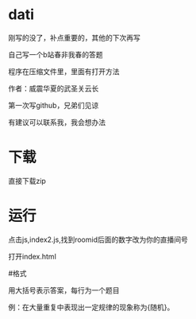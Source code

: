 # dati

刚写的没了，补点重要的，其他的下次再写

自己写一个b站春非我春的答题

程序在压缩文件里，里面有打开方法

作者：威震华夏的武圣关云长

第一次写github，兄弟们见谅

有建议可以联系我，我会想办法

# 下载

直接下载zip

# 运行

点击js,index2.js,找到roomid后面的数字改为你的直播间号

打开index.html

#格式

用大括号表示答案，每行为一个题目

例：在大量重复中表现出一定规律的现象称为{随机}。
